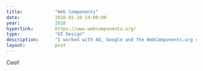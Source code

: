 ```yaml
---
title:            "Web Components"
date:             2016-01-10 14:00:00
year:             2016
hyperlink:        https://www.webcomponents.org/
type:             "UI Design"
description:      "I worked with AQ, Google and the WebComponents.org community on designing a fast, convenient web directory of all available web components."
layout:           post
---
```


Cool!
